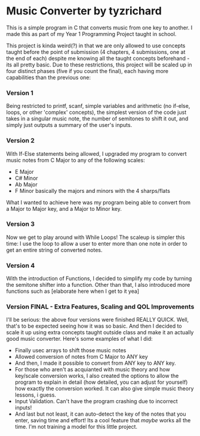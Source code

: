 # Music Converter by tyzrichard
This is a simple program in C that converts music from one key to another. I made this as part of my Year 1 Programming Project taught in school.

This project is kinda weird(?) in that we are only allowed to use concepts taught before the point of submission (4 chapters, 4 submissions, one at the end of each) despite me knowing all the taught concepts beforehand - its all pretty basic. Due to these restrictions, this project will be scaled up in four distinct phases (five if you count the final), each having more capabilities than the previous one:

### Version 1
Being restricted to printf, scanf, simple variables and arithmetic (no if-else, loops, or other 'complex' concepts), the simplest version of the code just takes in a singular music note, the number of semitones to shift it out, and simply just outputs a summary of the user's inputs.

### Version 2
With If-Else statements being allowed, I upgraded my program to convert music notes from C Major to any of the following scales:
- E Major
- C# Minor
- Ab Major
- F Minor
basically the majors and minors with the 4 sharps/flats

What I wanted to achieve here was my program being able to convert from a Major to Major key, and a Major to Minor key.

### Version 3
Now we get to play around with While Loops! The scaleup is simpler this time: I use the loop to allow a user to enter more than one note in order to get an entire string of converted notes.

### Version 4
With the introduction of Functions, I decided to simplify my code by turning the semitone shifter into a function. Other than that, I also introduced more functions such as [elaborate here when I get to it yea]

### Version FINAL - Extra Features, Scaling and QOL Improvements
I'll be serious: the above four versions were finished REALLY QUICK. Well, that's to be expected seeing how it was so basic.
And then I decided to scale it up using extra concepts taught outside class and make it an actually good music converter. Here's some examples of what I did:
- Finally usec arrays to shift those music notes
- Allowed conversion of notes from C Major to ANY key
- And then, I made it possible to convert from ANY key to ANY key.
- For those who aren't as acquianted with music theory and how key/scale conversion works, I also created the options to allow the program to explain in detail (how detailed, you can adjust for yourself) how exactly the conversion worked. It can also give simple music theory lessons, i guess.
- Input Validation. Can't have the program crashing due to incorrect inputs!
- And last but not least, it can auto-detect the key of the notes that you enter, saving time and effort! Its a cool feature that _maybe_ works all the time. I'm not training a model for this little project.

